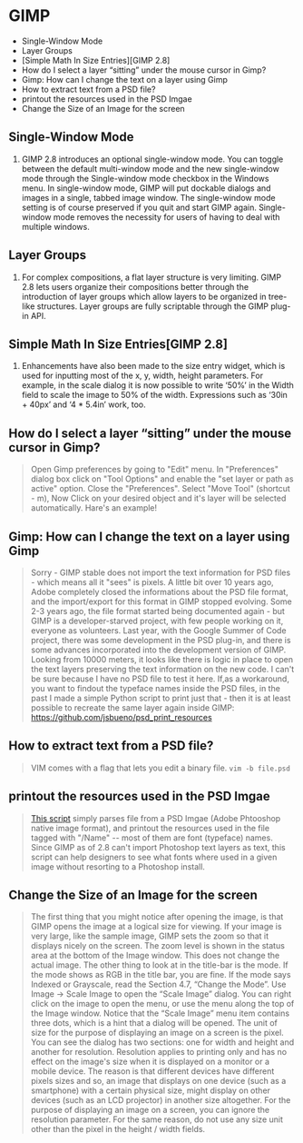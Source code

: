 # GIMP

<!-- MarkdownTOC -->

- Single-Window Mode
- Layer Groups
- [Simple Math In Size Entries][GIMP 2.8]
- How do I select a layer “sitting” under the mouse cursor in Gimp?
- Gimp: How can I change the text on a layer using Gimp
- How to extract text from a PSD file?
- printout the resources used in the PSD Imgae
- Change the Size of an Image for the screen

<!-- /MarkdownTOC -->

## Single-Window Mode
1. GIMP 2.8 introduces an optional single-window mode. You can toggle between the default multi-window mode and the new single-window mode through the Single-window mode checkbox in the Windows menu. In single-window mode, GIMP will put dockable dialogs and images in a single, tabbed image window. The single-window mode setting is of course preserved if you quit and start GIMP again. Single-window mode removes the necessity for users of having to deal with multiple windows.

## Layer Groups
1. For complex compositions, a flat layer structure is very limiting. GIMP 2.8 lets users organize their compositions better through the introduction of layer groups which allow layers to be organized in tree-like structures. Layer groups are fully scriptable through the GIMP plug-in API.

## Simple Math In Size Entries[GIMP 2.8]
1. Enhancements have also been made to the size entry widget, which is used for inputting most of the x, y, width, height parameters. For example, in the scale dialog it is now possible to write ‘50%’ in the Width field to scale the image to 50% of the width. Expressions such as ‘30in + 40px’ and ‘4 * 5.4in’ work, too.

## How do I select a layer “sitting” under the mouse cursor in Gimp?
> Open Gimp preferences by going to "Edit" menu.
> In "Preferences" dialog box click on "Tool Options" and enable the "set layer or path as active" option. Close the "Preferences".
> Select "Move Tool" (shortcut - m), Now Click on your desired object and it's layer will be selected automatically. Hare's an example! 

## Gimp: How can I change the text on a layer using Gimp
> Sorry - GIMP stable does not import the text information for PSD files - which means all it "sees" is pixels.
> A little bit over 10 years ago, Adobe completely closed the informations about the PSD file format, and the import/export for this format in GIMP stopped evolving. Some 2-3 years ago, the file format started being documented again - but GIMP is a developer-starved project, with few people working on it, everyone as volunteers. Last year, with the Google Summer of Code project, there was some development in the PSD plug-in, and there is some advances incorporated into the development version of GIMP.
> Looking from 10000 meters, it looks like there is logic in place to open the text layers preserving the text information on the new code. I can't be sure because I have no PSD file to test it here.
> If,as a workaround, you want to findout the typeface names inside the PSD files, in the past I made a simple Python script to print just that - then it is at least possible to recreate the same layer again inside GIMP: https://github.com/jsbueno/psd_print_resources

## How to extract text from a PSD file?
> VIM comes with a flag that lets you edit a binary file.
> `vim -b file.psd`

## printout the resources used in the PSD Imgae
> [This script](https://github.com/jsbueno/psd_print_resources/blob/master/psd_print_resources.py) simply parses file from a PSD Imgae (Adobe Phtooshop native image format), and printout the resources used in the file tagged with "/Name" -- most of them are font (typeface) names.
> Since GIMP as of 2.8 can't import Photoshop text layers as text, this script can help designers to see what fonts where used in a given image without resorting to a Photoshop install.

## Change the Size of an Image for the screen
> The first thing that you might notice after opening the image, is that GIMP opens the image at a logical size for viewing. If your image is very large, like the sample image, GIMP sets the zoom so that it displays nicely on the screen. The zoom level is shown in the status area at the bottom of the Image window. This does not change the actual image.
> The other thing to look at in the title-bar is the mode. If the mode shows as RGB in the title bar, you are fine. If the mode says Indexed or Grayscale, read the Section 4.7, “Change the Mode”.
> Use Image → Scale Image to open the “Scale Image” dialog. You can right click on the image to open the menu, or use the menu along the top of the Image window. Notice that the “Scale Image” menu item contains three dots, which is a hint that a dialog will be opened.
> The unit of size for the purpose of displaying an image on a screen is the pixel. You can see the dialog has two sections: one for width and height and another for resolution. Resolution applies to printing only and has no effect on the image's size when it is displayed on a monitor or a mobile device. The reason is that different devices have different pixels sizes and so, an image that displays on one device (such as a smartphone) with a certain physical size, might display on other devices (such as an LCD projector) in another size altogether. For the purpose of displaying an image on a screen, you can ignore the resolution parameter. For the same reason, do not use any size unit other than the pixel in the height / width fields.
